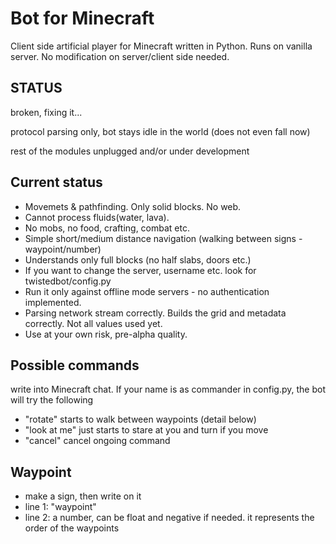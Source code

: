 Bot for Minecraft
=================
Client side artificial player for Minecraft written in Python. Runs on vanilla server. No modification on server/client side needed.


STATUS
------------
broken, fixing it...

protocol parsing only, bot stays idle in the world (does not even fall now)

rest of the modules unplugged and/or under development


Current status
--------------
- Movemets & pathfinding. Only solid blocks. No web.
- Cannot process fluids(water, lava).
- No mobs, no food, crafting, combat etc.
- Simple short/medium distance navigation (walking between signs - waypoint/number)
- Understands only full blocks (no half slabs, doors etc.)
- If you want to change the server, username etc. look for twistedbot/config.py
- Run it only against offline mode servers - no authentication implemented.
- Parsing network stream correctly. Builds the grid and metadata correctly. Not all values used yet.
- Use at your own risk, pre-alpha quality.


Possible commands
-----------------
write into Minecraft chat. If your name is as commander in config.py, the bot will try the following

- "rotate" starts to walk between waypoints (detail below)
- "look at me" just starts to stare at you and turn if you move
- "cancel" cancel ongoing command


Waypoint
--------
* make a sign, then write on it
* line 1: "waypoint"
* line 2: a number, can be float and negative if needed. it represents the order of the waypoints


